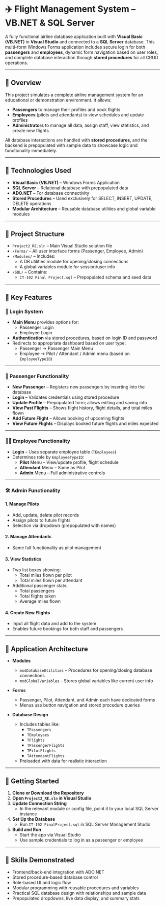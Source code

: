 # ✈️ Flight Management System – VB.NET & SQL Server

A fully functional airline database application built with **Visual Basic (VB.NET)** in **Visual Studio** and connected to a **SQL Server** database. This multi-form Windows Forms application includes secure login for both **passengers** and **employees**, dynamic form navigation based on user roles, and complete database interaction through **stored procedures** for all CRUD operations.

---

## 📌 Overview

This project simulates a complete airline management system for an educational or demonstration environment. It allows:

- **Passengers** to manage their profiles and book flights  
- **Employees** (pilots and attendants) to view schedules and update profiles  
- **Administrators** to manage all data, assign staff, view statistics, and create new flights

All database interactions are handled with **stored procedures**, and the backend is prepopulated with sample data to showcase logic and functionality immediately.

---

## 🔧 Technologies Used

- **Visual Basic (VB.NET)** – Windows Forms Application
- **SQL Server** – Relational database with prepopulated data
- **ADO.NET** – For database connectivity
- **Stored Procedures** – Used exclusively for SELECT, INSERT, UPDATE, DELETE operations
- **Modular Architecture** – Reusable database utilities and global variable modules

---

## 📁 Project Structure

- `Project2_RE.sln` – Main Visual Studio solution file  
- `/Forms/` – All user interface forms (Passenger, Employee, Admin)  
- `/Modules/` – Includes:
  - A DB utilities module for opening/closing connections
  - A global variables module for session/user info
- `/SQL/` – Contains:
  - `IT-102 Final Project.sql` – Prepopulated schema and seed data

---

## 🧩 Key Features

### 🔐 Login System
- **Main Menu** provides options for:
  - Passenger Login
  - Employee Login
- **Authentication** via stored procedures, based on login ID and password
- Redirects to appropriate dashboard based on user type:
  - Passenger → Passenger Main Menu
  - Employee → Pilot / Attendant / Admin menu (based on `EmployeeTypeID`)

---

### 👤 Passenger Functionality

- **New Passenger** – Registers new passengers by inserting into the database
- **Login** – Validates credentials using stored procedure
- **Update Profile** – Prepopulated form; allows editing and saving info
- **View Past Flights** – Shows flight history, flight details, and total miles flown
- **Add Future Flight** – Allows booking of upcoming flights
- **View Future Flights** – Displays booked future flights and miles expected

---

### 🧑‍✈️ Employee Functionality

- **Login** – Uses separate employee table (`TEmployees`)
- Determines role by `EmployeeTypeID`:
  - **Pilot** Menu – View/update profile, flight schedule
  - **Attendant** Menu – Same as Pilot
  - **Admin** Menu – Full administrative controls

---

### 🛠️ Admin Functionality

#### 1. Manage Pilots
- Add, update, delete pilot records
- Assign pilots to future flights
- Selection via dropdown (prepopulated with names)

#### 2. Manage Attendants
- Same full functionality as pilot management

#### 3. View Statistics
- Two list boxes showing:
  - Total miles flown per pilot
  - Total miles flown per attendant
- Additional passenger stats:
  - Total passengers
  - Total flights taken
  - Average miles flown

#### 4. Create New Flights
- Input all flight data and add to the system
- Enables future bookings for both staff and passengers

---

## 🧠 Application Architecture

- **Modules**
  - `modDatabaseUtilities` – Procedures for opening/closing database connections
  - `modGlobalVariables` – Stores global variables like current user info

- **Forms**
  - Passenger, Pilot, Attendant, and Admin each have dedicated forms
  - Menus use button navigation and stored procedure queries

- **Database Design**
  - Includes tables like:
    - `TPassengers`
    - `TEmployees`
    - `TFlights`
    - `TPassengerFlights`
    - `TPilotFlights`
    - `TAttendantFlights`
  - Preloaded with data for realistic interaction

---

## 🚀 Getting Started

1. **Clone or Download the Repository**
2. **Open `Project2_RE.sln` in Visual Studio**
3. **Update Connection String**
   - In the relevant module or config file, point it to your local SQL Server instance
4. **Set Up the Database**
   - Run `IT-102 FinalProject.sql` in SQL Server Management Studio
5. **Build and Run**
   - Start the app via Visual Studio
   - Use sample credentials to log in as a passenger or employee

---

## 🎯 Skills Demonstrated

- Frontend/back-end integration with ADO.NET
- Stored procedure-based database control
- Role-based UI and logic flow
- Modular programming with reusable procedures and variables
- Practical SQL database design with relationships and sample data
- Prepopulated dropdowns, live data display, and summary stats
